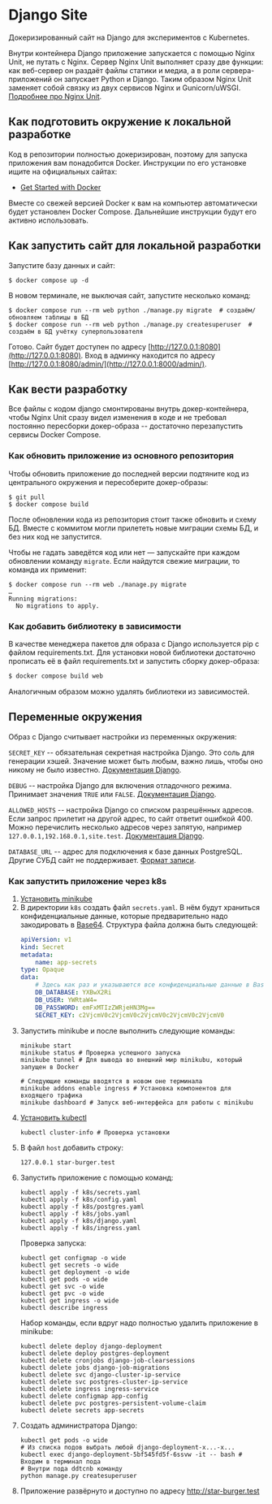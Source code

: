 # Django Site

Докеризированный сайт на Django для экспериментов с Kubernetes.

Внутри контейнера Django приложение запускается с помощью Nginx Unit, не путать с Nginx. Сервер Nginx Unit выполняет сразу две функции: как веб-сервер он раздаёт файлы статики и медиа, а в роли сервера-приложений он запускает Python и Django. Таким образом Nginx Unit заменяет собой связку из двух сервисов Nginx и Gunicorn/uWSGI. [Подробнее про Nginx Unit](https://unit.nginx.org/).

## Как подготовить окружение к локальной разработке

Код в репозитории полностью докеризирован, поэтому для запуска приложения вам понадобится Docker. Инструкции по его установке ищите на официальных сайтах:

- [Get Started with Docker](https://www.docker.com/get-started/)

Вместе со свежей версией Docker к вам на компьютер автоматически будет установлен Docker Compose. Дальнейшие инструкции будут его активно использовать.

## Как запустить сайт для локальной разработки

Запустите базу данных и сайт:

```shell
$ docker compose up -d
```

В новом терминале, не выключая сайт, запустите несколько команд:

```shell
$ docker compose run --rm web python ./manage.py migrate  # создаём/обновляем таблицы в БД
$ docker compose run --rm web python ./manage.py createsuperuser  # создаём в БД учётку суперпользователя
```

Готово. Сайт будет доступен по адресу [http://127.0.0.1:8080](http://127.0.0.1:8080). Вход в админку находится по адресу [http://127.0.0.1:8080/admin/](http://127.0.0.1:8000/admin/).

## Как вести разработку

Все файлы с кодом django смонтированы внутрь докер-контейнера, чтобы Nginx Unit сразу видел изменения в коде и не требовал постоянно пересборки докер-образа -- достаточно перезапустить сервисы Docker Compose.

### Как обновить приложение из основного репозитория

Чтобы обновить приложение до последней версии подтяните код из центрального окружения и пересоберите докер-образы:

``` shell
$ git pull
$ docker compose build
```

После обновлении кода из репозитория стоит также обновить и схему БД. Вместе с коммитом могли прилететь новые миграции схемы БД, и без них код не запустится.

Чтобы не гадать заведётся код или нет — запускайте при каждом обновлении команду `migrate`. Если найдутся свежие миграции, то команда их применит:

```shell
$ docker compose run --rm web ./manage.py migrate
…
Running migrations:
  No migrations to apply.
```

### Как добавить библиотеку в зависимости

В качестве менеджера пакетов для образа с Django используется pip с файлом requirements.txt. Для установки новой библиотеки достаточно прописать её в файл requirements.txt и запустить сборку докер-образа:

```sh
$ docker compose build web
```

Аналогичным образом можно удалять библиотеки из зависимостей.

<a name="env-variables"></a>
## Переменные окружения

Образ с Django считывает настройки из переменных окружения:

`SECRET_KEY` -- обязательная секретная настройка Django. Это соль для генерации хэшей. Значение может быть любым, важно лишь, чтобы оно никому не было известно. [Документация Django](https://docs.djangoproject.com/en/3.2/ref/settings/#secret-key).

`DEBUG` -- настройка Django для включения отладочного режима. Принимает значения `TRUE` или `FALSE`. [Документация Django](https://docs.djangoproject.com/en/3.2/ref/settings/#std:setting-DEBUG).

`ALLOWED_HOSTS` -- настройка Django со списком разрешённых адресов. Если запрос прилетит на другой адрес, то сайт ответит ошибкой 400. Можно перечислить несколько адресов через запятую, например `127.0.0.1,192.168.0.1,site.test`. [Документация Django](https://docs.djangoproject.com/en/3.2/ref/settings/#allowed-hosts).

`DATABASE_URL` -- адрес для подключения к базе данных PostgreSQL. Другие СУБД сайт не поддерживает. [Формат записи](https://github.com/jacobian/dj-database-url#url-schema).


### Как запустить приложение через k8s

1. [Установить minikube](https://kubernetes.io/ru/docs/tasks/tools/install-minikube/)
2. В директории `k8s` создать файл `secrets.yaml`. В нём будут храниться конфиденциальные данные, 
   которые предварительно надо закодировать в [Base64](http://base64.ru/). Структура файла должна быть следующей:
   ```yaml
   apiVersion: v1
   kind: Secret
   metadata:
       name: app-secrets
   type: Opaque
   data:
       # Здесь как раз и указываются все конфиденциальные данные в Base64
       DB_DATABASE: YXBwX2Ri
       DB_USER: YWRtaW4= 
       DB_PASSWORD: emFxMTIzZWRjeHN3Mg==
       SECRET_KEY: c2VjcmV0c2VjcmV0c2VjcmV0c2VjcmV0c2VjcmV0 
   ```
3. Запустить minikube и после выполнить следующие команды:
   ```shell
   minikube start
   minikube status # Проверка успешного запуска
   minikube tunnel # Для вывода во внешний мир minikubu, который запущен в Docker
   
   # Следующие команды вводятся в новом оне терминала
   minikube addons enable ingress # Установка компонентов для входящего трафика 
   minikube dashboard # Запуск веб-интерфейса для работы с minikubu  
   ```
4. [Установить kubectl](https://kubernetes.io/docs/tasks/tools/install-kubectl-linux/)
   ```shell
   kubectl cluster-info # Проверка установки
   ```
5. В файл `host` добавить строку:
   ```text
   127.0.0.1 star-burger.test
   ```
6. Запустить приложение с помощью команд:
   ```shell
   kubectl apply -f k8s/secrets.yaml
   kubectl apply -f k8s/config.yaml
   kubectl apply -f k8s/postgres.yaml
   kubectl apply -f k8s/jobs.yaml
   kubectl apply -f k8s/django.yaml
   kubectl apply -f k8s/ingress.yaml
   ```
   Проверка запуска:
   ```shell
   kubectl get configmap -o wide
   kubectl get secrets -o wide
   kubectl get deployment -o wide
   kubectl get pods -o wide
   kubectl get svc -o wide
   kubectl get pvc -o wide
   kubectl get ingress -o wide
   kubectl describe ingress  
   ```
   Набор команды, если вдруг надо полностью удалить приложение в minikube:
   ```shell
   kubectl delete deploy django-deployment
   kubectl delete deploy postgres-deployment
   kubectl delete cronjobs django-job-clearsessions
   kubectl delete jobs django-job-migrations
   kubectl delete svc django-cluster-ip-service
   kubectl delete svc postgres-cluster-ip-service
   kubectl delete ingress ingress-service
   kubectl delete configmap app-config
   kubectl delete pvc postgres-persistent-volume-claim
   kubectl delete secrets app-secrets
   ```
7. Создать администратора Django:
   ```shell
   kubectl get pods -o wide 
   # Из списка подов выбрать любой django-deployment-x...-x...
   kubectl exec django-deployment-5bf545fd5f-6ssvw -it -- bash # Входим в терминал пода
   # Внутри пода ddtcnb команду
   python manage.py createsuperuser
   ```
8. Приложение развёрнуто и доступно по адресу http://star-burger.test